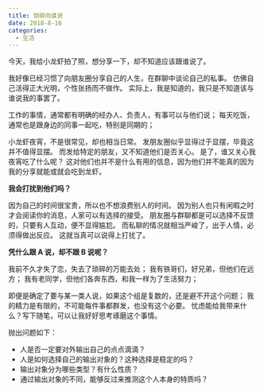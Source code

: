 ```yaml
---
title: 琐碎向谁说
date: 2018-8-16
categories:
  - 生活
---
```


今天，我给小龙虾拍了照，想分享一下，却不知道应该跟谁说了。

我好像已经习惯了向朋友圈分享自己的人生，在群聊中谈论自己的私事。
仿佛自己活得正大光明，个性张扬而不做作。
实际上，我是知道的，我只是不知道该与谁说我的事罢了。

<!--more-->

工作的事情，通常都有明确的经办人、负责人，有事可以与他们说；
每天吃饭，通常也是跟身边的同事一起吃，特别是同期的；

小龙虾夜宵，不是很常见，却也相当日常。
发朋友圈似乎显得过于显摆，毕竟这并不值得显摆。
而发给特定的朋友，又不知道他们是否关心。
是了，谁又关心我夜宵吃了什么呢？
这对他们也并不是什么有用的信息，因为他们并不能真的因为我的分享就能或就会吃到龙虾。

**我会打扰到他们吗？**

因为自己的时间很宝贵，所以也不想浪费别人的时间。
因为别人也只有闲暇之时才会阅读你的消息，人家可以有选择的接受。
朋友圈与群聊都是可以选择不反馈的，只要有人互动，便不显得尴尬。
而私聊的情况就相当严峻了，出于人情，必须得做出反应。
这就当真可以说得上打扰了。

**凭什么跟 A 说，却不跟 B 说呢？**

我前不久才失了恋，失去了琐碎的万能去处；
我有铁哥们，好兄弟，但他们在远方；
我有老同学，但他们各奔东西，和我一样为了生活努力；

即便是确定了要与某一类人说，如果这个组是复数的，还是避不开这个问题；
我的精力是有限的，不可能每件事都群发，也没有这个必要。
忧虑能给我带来什么？写下随笔，可以让我好好思考琢磨这个事情。

抛出问题如下：

+ 人是否一定要对外输出自己的点点滴滴？
+ 人是如何选择自己的输出对象的？这种选择是稳定的吗？
+ 输出对象分为哪些类型？有什么性质？
+ 通过输出对象的不同，能够反过来推测这个人本身的特质吗？